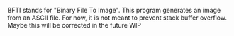 BFTI stands for "Binary File To Image".
This program generates an image from an ASCII file.
For now, it is not meant to prevent stack buffer overflow. Maybe this will be corrected in the future
WIP
